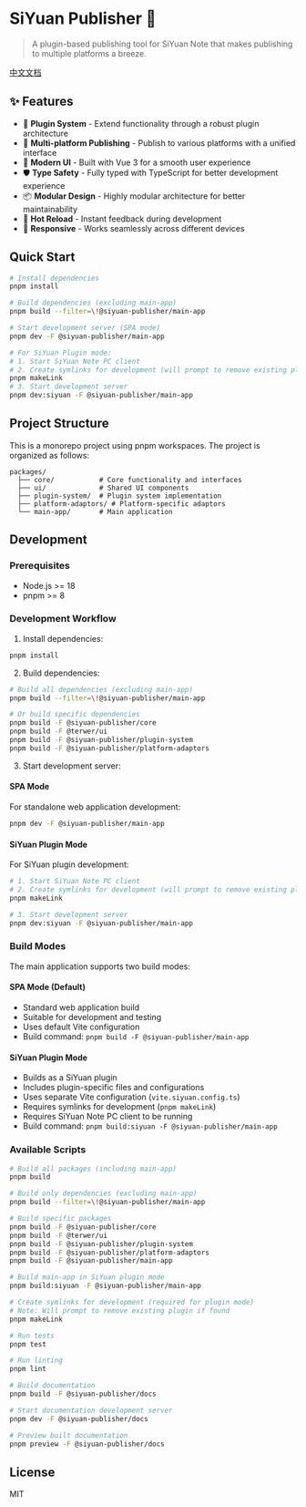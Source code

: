 # SiYuan Publisher 🚀

> A plugin-based publishing tool for SiYuan Note that makes publishing to multiple platforms a breeze.

[中文文档](./README_zh_CN.md)

## ✨ Features

- 🔌 **Plugin System** - Extend functionality through a robust plugin architecture
- 🎯 **Multi-platform Publishing** - Publish to various platforms with a unified interface
- 🎨 **Modern UI** - Built with Vue 3 for a smooth user experience
- 🛡️ **Type Safety** - Fully typed with TypeScript for better development experience
- 📦 **Modular Design** - Highly modular architecture for better maintainability
- 🔄 **Hot Reload** - Instant feedback during development
- 📱 **Responsive** - Works seamlessly across different devices

## Quick Start

```bash
# Install dependencies
pnpm install

# Build dependencies (excluding main-app)
pnpm build --filter=\!@siyuan-publisher/main-app

# Start development server (SPA mode)
pnpm dev -F @siyuan-publisher/main-app

# For SiYuan Plugin mode:
# 1. Start SiYuan Note PC client
# 2. Create symlinks for development (will prompt to remove existing plugin if found)
pnpm makeLink
# 3. Start development server
pnpm dev:siyuan -F @siyuan-publisher/main-app
```

## Project Structure

This is a monorepo project using pnpm workspaces. The project is organized as follows:

```
packages/
  ├── core/           # Core functionality and interfaces
  ├── ui/             # Shared UI components
  ├── plugin-system/  # Plugin system implementation
  ├── platform-adaptors/ # Platform-specific adaptors
  └── main-app/       # Main application
```

## Development

### Prerequisites

- Node.js >= 18
- pnpm >= 8

### Development Workflow

1. Install dependencies:
```bash
pnpm install
```

2. Build dependencies:
```bash
# Build all dependencies (excluding main-app)
pnpm build --filter=\!@siyuan-publisher/main-app

# Or build specific dependencies
pnpm build -F @siyuan-publisher/core
pnpm build -F @terwer/ui
pnpm build -F @siyuan-publisher/plugin-system
pnpm build -F @siyuan-publisher/platform-adaptors
```

3. Start development server:

#### SPA Mode
For standalone web application development:
```bash
pnpm dev -F @siyuan-publisher/main-app
```

#### SiYuan Plugin Mode
For SiYuan plugin development:
```bash
# 1. Start SiYuan Note PC client
# 2. Create symlinks for development (will prompt to remove existing plugin if found)
pnpm makeLink

# 3. Start development server
pnpm dev:siyuan -F @siyuan-publisher/main-app
```

### Build Modes

The main application supports two build modes:

#### SPA Mode (Default)
- Standard web application build
- Suitable for development and testing
- Uses default Vite configuration
- Build command: `pnpm build -F @siyuan-publisher/main-app`

#### SiYuan Plugin Mode
- Builds as a SiYuan plugin
- Includes plugin-specific files and configurations
- Uses separate Vite configuration (`vite.siyuan.config.ts`)
- Requires symlinks for development (`pnpm makeLink`)
- Requires SiYuan Note PC client to be running
- Build command: `pnpm build:siyuan -F @siyuan-publisher/main-app`

### Available Scripts

```bash
# Build all packages (including main-app)
pnpm build

# Build only dependencies (excluding main-app)
pnpm build --filter=\!@siyuan-publisher/main-app

# Build specific packages
pnpm build -F @siyuan-publisher/core
pnpm build -F @terwer/ui
pnpm build -F @siyuan-publisher/plugin-system
pnpm build -F @siyuan-publisher/platform-adaptors
pnpm build -F @siyuan-publisher/main-app

# Build main-app in SiYuan plugin mode
pnpm build:siyuan -F @siyuan-publisher/main-app

# Create symlinks for development (required for plugin mode)
# Note: Will prompt to remove existing plugin if found
pnpm makeLink

# Run tests
pnpm test

# Run linting
pnpm lint

# Build documentation
pnpm build -F @siyuan-publisher/docs

# Start documentation development server
pnpm dev -F @siyuan-publisher/docs

# Preview built documentation
pnpm preview -F @siyuan-publisher/docs
```

## License

MIT 